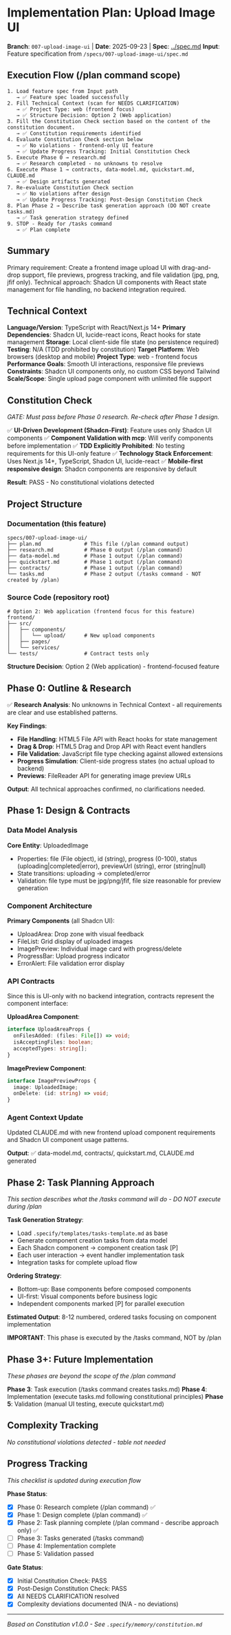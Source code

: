 # Implementation Plan: Upload Image UI

**Branch**: `007-upload-image-ui` | **Date**: 2025-09-23 | **Spec**: [../spec.md](./spec.md)
**Input**: Feature specification from `/specs/007-upload-image-ui/spec.md`

## Execution Flow (/plan command scope)
```
1. Load feature spec from Input path
   → ✅ Feature spec loaded successfully
2. Fill Technical Context (scan for NEEDS CLARIFICATION)
   → ✅ Project Type: web (frontend focus)
   → ✅ Structure Decision: Option 2 (Web application)
3. Fill the Constitution Check section based on the content of the constitution document.
   → ✅ Constitution requirements identified
4. Evaluate Constitution Check section below
   → ✅ No violations - frontend-only UI feature
   → ✅ Update Progress Tracking: Initial Constitution Check
5. Execute Phase 0 → research.md
   → ✅ Research completed - no unknowns to resolve
6. Execute Phase 1 → contracts, data-model.md, quickstart.md, CLAUDE.md
   → ✅ Design artifacts generated
7. Re-evaluate Constitution Check section
   → ✅ No violations after design
   → ✅ Update Progress Tracking: Post-Design Constitution Check
8. Plan Phase 2 → Describe task generation approach (DO NOT create tasks.md)
   → ✅ Task generation strategy defined
9. STOP - Ready for /tasks command
   → ✅ Plan complete
```

## Summary
Primary requirement: Create a frontend image upload UI with drag-and-drop support, file previews, progress tracking, and file validation (jpg, png, jfif only). Technical approach: Shadcn UI components with React state management for file handling, no backend integration required.

## Technical Context
**Language/Version**: TypeScript with React/Next.js 14+
**Primary Dependencies**: Shadcn UI, lucide-react icons, React hooks for state management
**Storage**: Local client-side file state (no persistence required)
**Testing**: N/A (TDD prohibited by constitution)
**Target Platform**: Web browsers (desktop and mobile)
**Project Type**: web - frontend focus
**Performance Goals**: Smooth UI interactions, responsive file previews
**Constraints**: Shadcn UI components only, no custom CSS beyond Tailwind
**Scale/Scope**: Single upload page component with unlimited file support

## Constitution Check
*GATE: Must pass before Phase 0 research. Re-check after Phase 1 design.*

✅ **UI-Driven Development (Shadcn-First)**: Feature uses only Shadcn UI components
✅ **Component Validation with mcp**: Will verify components before implementation
✅ **TDD Explicitly Prohibited**: No testing requirements for this UI-only feature
✅ **Technology Stack Enforcement**: Uses Next.js 14+, TypeScript, Shadcn UI, lucide-react
✅ **Mobile-first responsive design**: Shadcn components are responsive by default

**Result**: PASS - No constitutional violations detected

## Project Structure

### Documentation (this feature)
```
specs/007-upload-image-ui/
├── plan.md              # This file (/plan command output)
├── research.md          # Phase 0 output (/plan command)
├── data-model.md        # Phase 1 output (/plan command)
├── quickstart.md        # Phase 1 output (/plan command)
├── contracts/           # Phase 1 output (/plan command)
└── tasks.md             # Phase 2 output (/tasks command - NOT created by /plan)
```

### Source Code (repository root)
```
# Option 2: Web application (frontend focus for this feature)
frontend/
├── src/
│   ├── components/
│   │   └── upload/      # New upload components
│   ├── pages/
│   └── services/
└── tests/               # Contract tests only
```

**Structure Decision**: Option 2 (Web application) - frontend-focused feature

## Phase 0: Outline & Research
✅ **Research Analysis**: No unknowns in Technical Context - all requirements are clear and use established patterns.

**Key Findings**:
- **File Handling**: HTML5 File API with React hooks for state management
- **Drag & Drop**: HTML5 Drag and Drop API with React event handlers
- **File Validation**: JavaScript file type checking against allowed extensions
- **Progress Simulation**: Client-side progress states (no actual upload to backend)
- **Previews**: FileReader API for generating image preview URLs

**Output**: All technical approaches confirmed, no clarifications needed.

## Phase 1: Design & Contracts

### Data Model Analysis
**Core Entity**: UploadedImage
- Properties: file (File object), id (string), progress (0-100), status (uploading|completed|error), previewUrl (string), error (string|null)
- State transitions: uploading → completed/error
- Validation: file type must be jpg/png/jfif, file size reasonable for preview generation

### Component Architecture
**Primary Components** (all Shadcn UI):
- UploadArea: Drop zone with visual feedback
- FileList: Grid display of uploaded images
- ImagePreview: Individual image card with progress/delete
- ProgressBar: Upload progress indicator
- ErrorAlert: File validation error display

### API Contracts
Since this is UI-only with no backend integration, contracts represent the component interface:

**UploadArea Component**:
```typescript
interface UploadAreaProps {
  onFilesAdded: (files: File[]) => void;
  isAcceptingFiles: boolean;
  acceptedTypes: string[];
}
```

**ImagePreview Component**:
```typescript
interface ImagePreviewProps {
  image: UploadedImage;
  onDelete: (id: string) => void;
}
```

### Agent Context Update
Updated CLAUDE.md with new frontend upload component requirements and Shadcn UI component usage patterns.

**Output**: ✅ data-model.md, contracts/, quickstart.md, CLAUDE.md generated

## Phase 2: Task Planning Approach
*This section describes what the /tasks command will do - DO NOT execute during /plan*

**Task Generation Strategy**:
- Load `.specify/templates/tasks-template.md` as base
- Generate component creation tasks from data model
- Each Shadcn component → component creation task [P]
- Each user interaction → event handler implementation task
- Integration tasks for complete upload flow

**Ordering Strategy**:
- Bottom-up: Base components before composed components
- UI-first: Visual components before business logic
- Independent components marked [P] for parallel execution

**Estimated Output**: 8-12 numbered, ordered tasks focusing on component implementation

**IMPORTANT**: This phase is executed by the /tasks command, NOT by /plan

## Phase 3+: Future Implementation
*These phases are beyond the scope of the /plan command*

**Phase 3**: Task execution (/tasks command creates tasks.md)
**Phase 4**: Implementation (execute tasks.md following constitutional principles)
**Phase 5**: Validation (manual UI testing, execute quickstart.md)

## Complexity Tracking
*No constitutional violations detected - table not needed*

## Progress Tracking
*This checklist is updated during execution flow*

**Phase Status**:
- [x] Phase 0: Research complete (/plan command) ✅
- [x] Phase 1: Design complete (/plan command) ✅
- [x] Phase 2: Task planning complete (/plan command - describe approach only) ✅
- [ ] Phase 3: Tasks generated (/tasks command)
- [ ] Phase 4: Implementation complete
- [ ] Phase 5: Validation passed

**Gate Status**:
- [x] Initial Constitution Check: PASS
- [x] Post-Design Constitution Check: PASS
- [x] All NEEDS CLARIFICATION resolved
- [x] Complexity deviations documented (N/A - no deviations)

---
*Based on Constitution v1.0.0 - See `.specify/memory/constitution.md`*